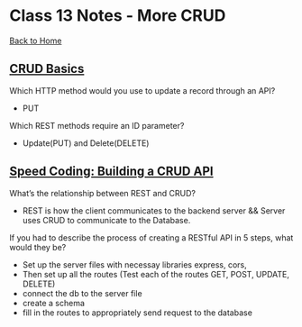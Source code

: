 # Class 13 Notes - More CRUD

[Back to Home](../README.md)

## [CRUD Basics](https://medium.com/geekculture/crud-operations-explained-2a44096e9c88)

Which HTTP method would you use to update a record through an API?

+ PUT 

Which REST methods require an ID parameter?

+ Update(PUT) and  Delete(DELETE)

## [Speed Coding: Building a CRUD API](https://www.youtube.com/watch?v=EzNcBhSv1Wo)

What’s the relationship between REST and CRUD?

+ REST is how the client communicates to the backend server && Server uses CRUD to communicate to the Database.

If you had to describe the process of creating a RESTful API in 5 steps, what would they be?

+ Set up the server files with necessay libraries express, cors, 
+ Then set up all the routes (Test each of the routes GET, POST, UPDATE, DELETE)
+ connect the db to the server file 
+ create a schema 
+ fill in the routes to appropriately send request to the database
